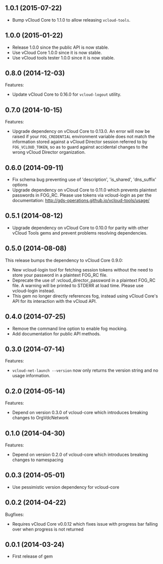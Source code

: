 ## 1.0.1 (2015-07-22)

  - Bump vCloud Core to 1.1.0 to allow releasing `vcloud-tools`.

## 1.0.0 (2015-01-22)

  - Release 1.0.0 since the public API is now stable.
  - Use vCloud Core 1.0.0 since it is now stable.
  - Use vCloud tools tester 1.0.0 since it is now stable.

## 0.8.0 (2014-12-03)

Features:

  - Update vCloud Core to 0.16.0 for `vcloud-logout` utility.

## 0.7.0 (2014-10-15)

Features:

  - Upgrade dependency on vCloud Core to 0.13.0. An error will now be raised if
    your `FOG_CREDENTIAL` environment variable does not match the information
    stored against a vCloud Director session referred to by `FOG_VCLOUD_TOKEN`,
    so as to guard against accidental changes to the wrong vCloud Director
    organization.

## 0.6.0 (2014-09-11)

  - Fix schema bug preventing use of 'description', 'is_shared', 'dns_suffix' options
  - Upgrade dependency on vCloud Core to 0.11.0 which prevents plaintext
    passwords in FOG_RC. Please use tokens via vcloud-login as per
    the documentation: http://gds-operations.github.io/vcloud-tools/usage/

## 0.5.1 (2014-08-12)

  - Upgrade dependency on vCloud Core to 0.10.0 for parity with other vCloud
    Tools gems and prevent problems resolving dependencies.

## 0.5.0 (2014-08-08)

This release bumps the dependency to vCloud Core 0.9.0:

  - New vcloud-login tool for fetching session tokens without the need to
    store your password in a plaintext FOG_RC file.
  - Deprecate the use of :vcloud_director_password in a plaintext FOG_RC
    file. A warning will be printed to STDERR at load time. Please use
    vcloud-login instead.
  - This gem no longer directly references fog, instead using vCloud Core's
    API for its interaction with the vCloud API.

## 0.4.0 (2014-07-25)

  - Remove the command line option to enable fog mocking.
  - Add documentation for public API methods.

## 0.3.0 (2014-07-14)

Features:

  - `vcloud-net-launch --version` now only returns the version string
      and no usage information.

## 0.2.0 (2014-05-14)

Features:

  - Depend on version 0.3.0 of vcloud-core which introduces breaking changes to OrgVdcNetwork

## 0.1.0 (2014-04-30)

Features:

  - Depend on version 0.2.0 of vcloud-core which introduces breaking changes to namespacing

## 0.0.3 (2014-05-01)

  - Use pessimistic version dependency for vcloud-core

## 0.0.2 (2014-04-22)

Bugfixes:

  - Requires vCloud Core v0.0.12 which fixes issue with progress bar falling over when progress is not returned

## 0.0.1 (2014-03-24)

  - First release of gem
